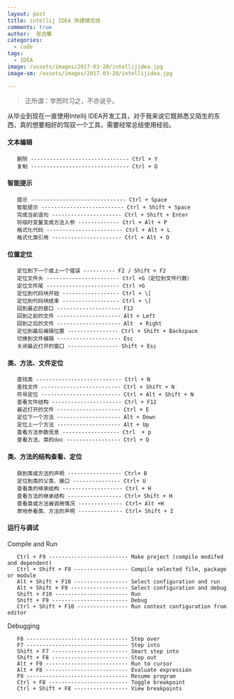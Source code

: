 ```yaml
---
layout: post
title: intellij IDEA 快捷键总结
comments: true
author:  张远馨
categories: 
  - code
tags:
  - IDEA
image: /assets/images/2017-03-28/intellijidea.jpg
image-sm: /assets/images/2017-03-28/intellijidea.jpg

---
```



> 正所谓：学而时习之，不亦说乎。

从毕业到现在一直使用Intellij IDEA开发工具，对于我来说它既熟悉又陌生的东西，真的想要相好的驾驭一个工具，需要经常总结使用经验。

#### 文本编辑 

       删除 ------------------------------- Ctrl + Y
       复制 ------------------------------- Ctrl + D

#### 智能提示

       提示 ------------------------------ Ctrl + Space
       智能提示 -------------------------- Ctrl + Shift + Space
       完成当前语句 ---------------------- Ctrl + Shift + Enter
       将临时变量变成方法入参 ------------- Ctrl + Alt + P
       格式化代码 ------------------------ Ctrl + Alt + L
       格式化类引用 ---------------------- Ctrl + Alt + O

#### 位置定位

       定位到下一个或上一个错误 ---------- F2 / Shift + F2
       定位文件头 ----------------------- Ctrl +G（定位到文件行数）
       定位文件尾 ----------------------- Ctrl +G    
       定位到代码块开始 ------------------ Ctrl + \[
       定位到代码块结束 ------------------ Ctrl + \]
       回到最近的窗口 -------------------- F12
       回到之前的文件 -------------------- Alt + Left
       回到之后的文件 -------------------- Alt  + Right
       定位到最后编辑位置 ---------------- Ctrl + Shift + Backspace
       切换到文件编辑 -------------------- Esc
       关闭最近打开的窗口 ---------------- Shift + Esc

#### 类、方法、文件定位

       查找类 --------------------------- Ctrl + N
       查找文件 ------------------------- Ctrl + Shift + N
       符号定位 ------------------------- Ctrl + Alt + Shift + N
       查看文件结构 ---------------------- Ctrl + F12
       最近打开的文件 -------------------- Ctrl + E
       定位下一个方法 -------------------- Alt + Down
       定位上一个方法 -------------------- Alt + Up
       查看方法参数信息 ------------------ Ctrl  + p
       查看方法、类的doc ----------------- Ctrl + Q

#### 类、方法的结构查看、定位

       跳到类或方法的声明 ----------------- Ctrl+ B
       定位到类的父类、接口 --------------- Ctrl+ U
       查看类的继承结构 ------------------- Ctrl + H
       查看方法的继承结构 ----------------- Ctrl+ Shift + H
       查看类或方法被调用情况 -------------- Ctrl+ Alt +H 
       原地参看类、方法的声明 -------------- Ctrl+ Shift + I

#### 运行与调试

  Compile and Run

       Ctrl + F9 ------------------------- Make project (compile modifed and dependent)
       Ctrl + Shift + F9 ----------------- Compile selected file, package or module
       Alt + Shift + F10 ----------------- Select configuration and run
       Alt + Shift + F9 ------------------ Select configuration and debug
       Shift + F10 ----------------------- Run
       Shift + F9 ------------------------ Debug
       Ctrl + Shift + F10 ---------------- Run context configuration from editor
      
  Debugging

       F8 -------------------------------- Step over
       F7 -------------------------------- Step into
       Shift + F7 ------------------------ Smart step into
       Shift + F8 ------------------------ Step out
       Alt + F9 -------------------------- Run to cursor
       Alt + F8 -------------------------- Evaluate expression
       F9 -------------------------------- Resume program
       Ctrl + F8 ------------------------- Toggle breakpoint
       Ctrl + Shift + F8 ----------------- View breakpoints